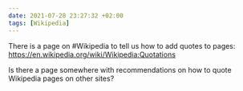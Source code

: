```yaml
---
date: 2021-07-28 23:27:32 +02:00
tags: [Wikipedia]
---
```


There is a page on #Wikipedia to tell us how to add quotes to pages:
<https://en.wikipedia.org/wiki/Wikipedia:Quotations>

Is there a page somewhere with recommendations on how to quote Wikipedia pages on other sites?